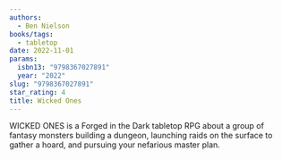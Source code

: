 ```yaml
---
authors:
  - Ben Nielson
books/tags:
  - tabletop
date: 2022-11-01
params:
  isbn13: "9798367027891"
  year: "2022"
slug: "9798367027891"
star_rating: 4
title: Wicked Ones
---
```


WICKED ONES is a Forged in the Dark tabletop RPG about a group of fantasy monsters building a dungeon, launching raids on the surface to gather a hoard, and pursuing your nefarious master plan.

<!--more-->
